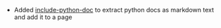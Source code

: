 * Added [include-python-doc](python/description-extraction#doc-string) to extract python docs as markdown text and add it to a page